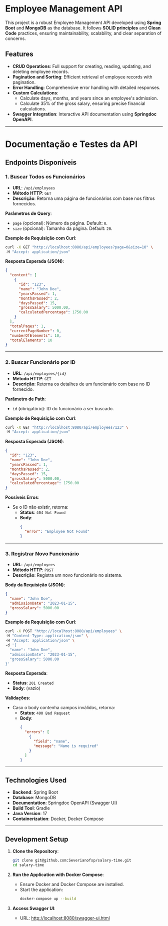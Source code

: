 # Employee Management API

This project is a robust Employee Management API developed using **Spring Boot** and **MongoDB** as the database. It follows **SOLID principles** and **Clean Code** practices, ensuring maintainability, scalability, and clear separation of concerns.

## Features

- **CRUD Operations**: Full support for creating, reading, updating, and deleting employee records.
- **Pagination and Sorting**: Efficient retrieval of employee records with pagination.
- **Error Handling**: Comprehensive error handling with detailed responses.
- **Custom Calculations**:
    - Calculate days, months, and years since an employee's admission.
    - Calculate 35% of the gross salary, ensuring precise financial calculations.
- **Swagger Integration**: Interactive API documentation using **Springdoc OpenAPI**.

---

# Documentação e Testes da API

## Endpoints Disponíveis

### 1. Buscar Todos os Funcionários

- **URL**: `/api/employees`
- **Método HTTP**: `GET`
- **Descrição**: Retorna uma página de funcionários com base nos filtros fornecidos.

**Parâmetros de Query**:

- `page` (opcional): Número da página. Default: `0`.
- `size` (opcional): Tamanho da página. Default: `20`.

**Exemplo de Requisição com Curl**:

```bash
curl -X GET "http://localhost:8080/api/employees?page=0&size=10" \
-H "Accept: application/json"
```

**Resposta Esperada (JSON)**:

```json
{
  "content": [
    {
      "id": "123",
      "name": "John Doe",
      "yearsPassed": 1,
      "monthsPassed": 2,
      "daysPassed": 15,
      "grossSalary": 5000.00,
      "calculatedPercentage": 1750.00
    }
  ],
  "totalPages": 1,
  "currentPageNumber": 0,
  "numberOfElements": 10,
  "totalElements": 10
}
```

---

### 2. Buscar Funcionário por ID

- **URL**: `/api/employees/{id}`
- **Método HTTP**: `GET`
- **Descrição**: Retorna os detalhes de um funcionário com base no ID fornecido.

**Parâmetro de Path**:

- `id` (obrigatório): ID do funcionário a ser buscado.

**Exemplo de Requisição com Curl**:

```bash
curl -X GET "http://localhost:8080/api/employees/123" \
-H "Accept: application/json"
```

**Resposta Esperada (JSON)**:

```json
{
  "id": "123",
  "name": "John Doe",
  "yearsPassed": 1,
  "monthsPassed": 2,
  "daysPassed": 15,
  "grossSalary": 5000.00,
  "calculatedPercentage": 1750.00
}
```

**Possíveis Erros**:

- Se o ID não existir, retorna:
    - **Status**: `404 Not Found`
    - **Body**:
      ```json
      {
        "error": "Employee Not Found"
      }
      ```

---

### 3. Registrar Novo Funcionário

- **URL**: `/api/employees`
- **Método HTTP**: `POST`
- **Descrição**: Registra um novo funcionário no sistema.

**Body da Requisição (JSON)**:

```json
{
  "name": "John Doe",
  "admissionDate": "2023-01-15",
  "grossSalary": 5000.00
}
```

**Exemplo de Requisição com Curl**:

```bash
curl -X POST "http://localhost:8080/api/employees" \
-H "Content-Type: application/json" \
-H "Accept: application/json" \
-d '{
  "name": "John Doe",
  "admissionDate": "2023-01-15",
  "grossSalary": 5000.00
}'
```

**Resposta Esperada**:

- **Status**: `201 Created`
- **Body**: (vazio)

**Validações**:

- Caso o body contenha campos inválidos, retorna:
    - **Status**: `400 Bad Request`
    - **Body**:
      ```json
      {
        "errors": [
          {
            "field": "name",
            "message": "Name is required"
          }
        ]
      }
      ```
---

## Technologies Used

- **Backend**: Spring Boot
- **Database**: MongoDB
- **Documentation**: Springdoc OpenAPI (Swagger UI)
- **Build Tool**: Gradle
- **Java Version**: 17
- **Containerization**: Docker, Docker Compose

---

## Development Setup

1. **Clone the Repository**:
   ```bash
   git clone git@github.com:Severianofsp/salary-time.git
   cd salary-time
   ```

2. **Run the Application with Docker Compose**:
    - Ensure Docker and Docker Compose are installed.
    - Start the application:
      ```bash
      docker-compose up --build
      ```

3. **Access Swagger UI**:
    - URL: [http://localhost:8080/swagger-ui.html](http://localhost:8080/swagger-ui.html)

